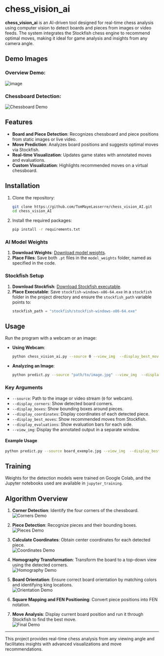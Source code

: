 
# chess_vision_ai

**chess_vision_ai** is an AI-driven tool designed for real-time chess analysis using computer vision to detect boards and pieces from images or video feeds. The system integrates the Stockfish chess engine to recommend optimal moves, making it ideal for game analysis and insights from any camera angle.

## Demo Images

### Overview Demo:
![image](https://github.com/user-attachments/assets/fe41f41c-d542-4b91-8128-33dd4fe519bc)

### Chessboard Detection:
![Chessboard Demo](https://github.com/user-attachments/assets/6b4e0919-926d-4a6a-b517-849f8689d428)

## Features

- **Board and Piece Detection**: Recognizes chessboard and piece positions from static images or live video.
- **Move Prediction**: Analyzes board positions and suggests optimal moves via Stockfish.
- **Real-time Visualization**: Updates game states with annotated moves and evaluations.
- **Custom Visualization**: Highlights recommended moves on a virtual chessboard.

## Installation

1. Clone the repository:
   ```bash
   git clone https://github.com/TomMayeLasserre/chess_vision_AI.git
   cd chess_vision_AI
   ```

2. Install the required packages:
   ```bash
   pip install -r requirements.txt
   ```

### AI Model Weights

1. **Download Weights**: [Download model weights](https://drive.google.com/drive/folders/1G2VA3MNB89z0uDn6LtDao64N-vRlIaWH?usp=sharing).
2. **Place Files**: Save both `.pt` files in the `model_weights` folder, named as specified in the code.

### Stockfish Setup

1. **Download Stockfish**: [Download Stockfish executable](https://stockfishchess.org/download/).
2. **Place Executable**: Save `stockfish-windows-x86-64.exe` in a `stockfish` folder in the project directory and ensure the `stockfish_path` variable points to:
   ```python
   stockfish_path = "stockfish/stockfish-windows-x86-64.exe"
   ```

## Usage

Run the program with a webcam or an image:

- **Using Webcam**:
  ```bash
  python chess_vision_ai.py --source 0 --view_img  --display_best_moves --display_evaluations
  ```

- **Analyzing an Image**:
  ```bash
  python predict.py --source "path/to/image.jpg" --view_img  --display_best_moves --display_evaluations
  ```

### Key Arguments

- `--source`: Path to the image or video stream (`0` for webcam).
- `--display_corners`: Show detected board corners.
- `--display_boxes`: Show bounding boxes around pieces.
- `--display_coordinates`: Display coordinates of each detected piece.
- `--display_best_moves`: Show recommended moves from Stockfish.
- `--display_evaluations`: Show evaluation bars for each side.
- `--view_img`: Display the annotated output in a separate window.

#### Example Usage
```bash
python predict.py --source board_exemple.jpg --view_img  --display_best_moves --display_evaluations
```

## Training

Weights for the detection models were trained on Google Colab, and the Jupyter notebooks used are available in `jupyter_training`.

## Algorithm Overview

1. **Corner Detection**: Identify the four corners of the chessboard.  
   ![Corners Demo](https://github.com/user-attachments/assets/412aa5ab-86b7-4eda-9709-339d3ea30260)

2. **Piece Detection**: Recognize pieces and their bounding boxes.  
   ![Pieces Demo](https://github.com/user-attachments/assets/91b0a7c0-e779-4ab8-b3c8-0cd9282db9c0)

3. **Calculate Coordinates**: Obtain center coordinates for each detected piece.  
   ![Coordinates Demo](https://github.com/user-attachments/assets/3abda9cd-c7c8-458f-8d23-beedcc34e0d5)

4. **Homography Transformation**: Transform the board to a top-down view using the detected corners.  
   ![Homography Demo](https://github.com/user-attachments/assets/199e5a67-7d3f-451b-bbce-57d1c4823226)

5. **Board Orientation**: Ensure correct board orientation by matching colors and identifying king locations.  
   ![Orientation Demo](https://github.com/user-attachments/assets/0dce9b5b-80ee-4a36-bf69-c1fb0a7ba5f2)

6. **Square Mapping and FEN Positioning**: Convert piece positions into FEN notation.

7. **Move Analysis**: Display current board position and run it through Stockfish to find the best move.  
   ![Final Demo](https://github.com/user-attachments/assets/f38c41d4-aa4e-4c08-b1b0-d312ecf97c79)

---

This project provides real-time chess analysis from any viewing angle and facilitates insights with advanced visualizations and move recommendations.
